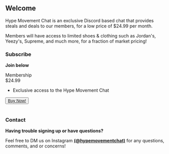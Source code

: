 ## Welcome

Hype Movement Chat is an exclusive Discord based chat that provides steals and deals to our members, for a low price of $24.99 per month.  

Members will have access to limited shoes & clothing such as Jordan's, Yeezy's, Supreme, and much more, for a fraction of market pricing!

### Subscribe

**Join below**

<div class="promo scale">
  <div class="deal">
    <span>Membership</span>
  </div>
  <span class="price">$24.99</span>
  <ul class="features">
    <li>Exclusive access to the Hype Movement Chat</li> 
  </ul>
  <button><a href="https://dash.hypemovementchat.com/">Buy Now!</a></button>
</div>
<br>

### Contact

**Having trouble signing up or have questions?**

Feel free to DM us on Instagram **[(@hypemovementchat)](https://www.instagram.com/hypemovementchat/)** for any questions, comments, and or concerns!

